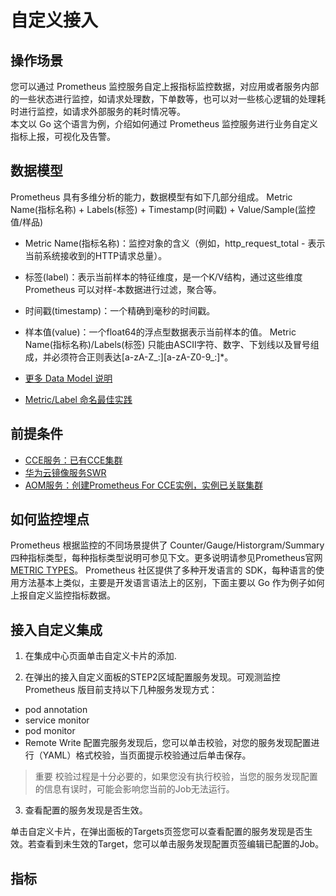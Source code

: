 # 自定义接入

## 操作场景

您可以通过 Prometheus 监控服务自定上报指标监控数据，对应用或者服务内部的一些状态进行监控，如请求处理数，下单数等，也可以对一些核心逻辑的处理耗时进行监控，如请求外部服务的耗时情况等。  
本文以 Go 这个语言为例，介绍如何通过 Prometheus 监控服务进行业务自定义指标上报，可视化及告警。

## 数据模型

Prometheus 具有多维分析的能力，数据模型有如下几部分组成。
Metric Name(指标名称) + Labels(标签) + Timestamp(时间戳) + Value/Sample(监控值/样品)

- Metric Name(指标名称)：监控对象的含义（例如，http_request_total - 表示当前系统接收到的HTTP请求总量）。
- 标签(label)：表示当前样本的特征维度，是一个K/V结构，通过这些维度 Prometheus 可以对样-本数据进行过滤，聚合等。
- 时间戳(timestamp)：一个精确到毫秒的时间戳。
- 样本值(value)：一个float64的浮点型数据表示当前样本的值。
Metric Name(指标名称)/Labels(标签) 只能由ASCII字符、数字、下划线以及冒号组成，并必须符合正则表达[a-zA-Z_:][a-zA-Z0-9_:]*。

- [更多 Data Model 说明](https://prometheus.io/docs/concepts/data_model/)
- [Metric/Label 命名最佳实践](https://prometheus.io/docs/practices/naming/)

## 前提条件

- [CCE服务：已有CCE集群](https://console.huaweicloud.com/cce2.0)
- [华为云镜像服务SWR](https://console.huaweicloud.com/swr)
- [AOM服务：创建Prometheus For CCE实例，实例已关联集群](https://console.huaweicloud.com/aom2)

## 如何监控埋点

Prometheus 根据监控的不同场景提供了 Counter/Gauge/Historgram/Summary 四种指标类型，每种指标类型说明可参见下文。更多说明请参见Prometheus官网 [METRIC TYPES](https://prometheus.io/docs/concepts/metric_types/)。
Prometheus 社区提供了多种开发语言的 SDK，每种语言的使用方法基本上类似，主要是开发语言语法上的区别，下面主要以 Go 作为例子如何上报自定义监控指标数据。

## 接入自定义集成

01. 在集成中心页面单击自定义卡片的添加.

02. 在弹出的接入自定义面板的STEP2区域配置服务发现。可观测监控 Prometheus 版目前支持以下几种服务发现方式：

- pod annotation
- service monitor
- pod monitor
- Remote Write
配置完服务发现后，您可以单击校验，对您的服务发现配置进行（YAML）格式校验，当页面提示校验通过后单击保存。

> 重要 校验过程是十分必要的，如果您没有执行校验，当您的服务发现配置的信息有误时，可能会影响您当前的Job无法运行。

03. 查看配置的服务发现是否生效。

单击自定义卡片，在弹出面板的Targets页签您可以查看配置的服务发现是否生效。若查看到未生效的Target，您可以单击服务发现配置页签编辑已配置的Job。

## 指标